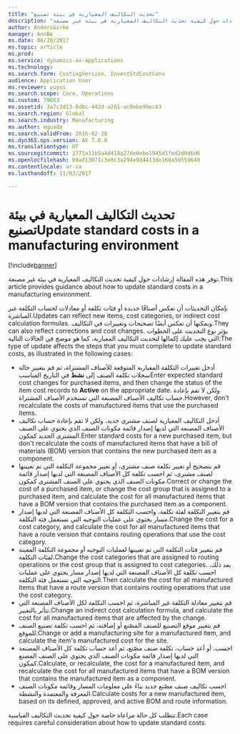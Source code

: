 ```yaml
---
title: "تحديث التكاليف المعيارية في بيئة تصنيع"
description: "توفر هذه المقالة إرشادات حول كيفية تحديث التكاليف المعيارية في بيئة غير مصنعة."
author: AndersGirke
manager: AnnBe
ms.date: 06/20/2017
ms.topic: article
ms.prod: 
ms.service: dynamics-ax-applications
ms.technology: 
ms.search.form: CostingVersion, InventStdCostConv
audience: Application User
ms.reviewer: yuyus
ms.search.scope: Core, Operations
ms.custom: 79663
ms.assetid: 3a7c3d13-8dbc-442d-a281-ac0ebe99ec83
ms.search.region: Global
ms.search.industry: Manufacturing
ms.author: mguada
ms.search.validFrom: 2016-02-28
ms.dyn365.ops.version: AX 7.0.0
ms.translationtype: HT
ms.sourcegitcommit: 2771a31b5a4d418a27de0ebe1945d1fed2d8d6d6
ms.openlocfilehash: b9ad13071c3e0c3a294e9d4413de160a58559640
ms.contentlocale: ar-sa
ms.lasthandoff: 11/03/2017

---
```


# <a name="update-standard-costs-in-a-manufacturing-environment"></a><span data-ttu-id="70774-103">تحديث التكاليف المعيارية في بيئة تصنيع</span><span class="sxs-lookup"><span data-stu-id="70774-103">Update standard costs in a manufacturing environment</span></span>

[!include[banner](../includes/banner.md)]


<span data-ttu-id="70774-104">توفر هذه المقالة إرشادات حول كيفية تحديث التكاليف المعيارية في بيئة غير مصنعة.</span><span class="sxs-lookup"><span data-stu-id="70774-104">This article provides guidance about how to update standard costs in a manufacturing environment.</span></span> 

<span data-ttu-id="70774-105">بإمكان التحديثات أن تعكس أصنافًا جديدة أو فئات تكلفة أو معادلات لحساب التكلفة غير المباشرة.</span><span class="sxs-lookup"><span data-stu-id="70774-105">Updates can reflect new items, cost categories, or indirect cost calculation formulas.</span></span> <span data-ttu-id="70774-106">ويمكنها أن تعكس أيضًا تصحيحات وتغييرات في التكاليف.</span><span class="sxs-lookup"><span data-stu-id="70774-106">They can also reflect corrections and cost changes.</span></span> <span data-ttu-id="70774-107">يؤثر نوع التحديث على الخطوات التي يجب عليك إكمالها لتحديث التكاليف المعيارية، كما هو موضح في الحالات التالية:</span><span class="sxs-lookup"><span data-stu-id="70774-107">The type of update affects the steps that you must complete to update standard costs, as illustrated in the following cases:</span></span>

-   <span data-ttu-id="70774-108">أدخل تغييرات التكلفة المعيارية المتوقعة للأصناف المشتراة، ثم قم بتغيير حالة سجلات تكلفة الصنف إلى **نشط** في التاريخ المناسب</span><span class="sxs-lookup"><span data-stu-id="70774-108">Enter expected standard cost changes for purchased items, and then change the status of the item cost records to **Active** on the appropriate date.</span></span> <span data-ttu-id="70774-109">ولكن لا تقم بإعادة حساب تكاليف الأصناف المصنعة التي تستخدم الأصناف المشتراة.</span><span class="sxs-lookup"><span data-stu-id="70774-109">However, don't recalculate the costs of manufactured items that use the purchased items.</span></span>
-   <span data-ttu-id="70774-110">أدخل التكاليف المعيارية لصنف مشترى جديد، ولكن لا تقم بإعادة حساب تكاليف الأصناف المصنعة التي لديها إصدار قائمة مكونات الصنف الذي يحتوي على الصنف المشترى الجديد كمكون.</span><span class="sxs-lookup"><span data-stu-id="70774-110">Enter standard costs for a new purchased item, but don't recalculate the costs of manufactured items that have a bill of materials (BOM) version that contains the new purchased item as a component.</span></span>
-   <span data-ttu-id="70774-111">قم بتصحيح أو تغيير تكلفة صنف مشترى، أو تغيير مجموعة التكلفة التي تم تعيينها لصنف مشترى، ثم احسب تكلفة كل الأصناف المصنعة التي لديها إصدار قائمة مكونات الصنف الذي يحتوي على الصنف المشترى كمكون.</span><span class="sxs-lookup"><span data-stu-id="70774-111">Correct or change the cost of a purchased item, or change the cost group that is assigned to a purchased item, and calculate the cost for all manufactured items that have a BOM version that contains the purchased item as a component.</span></span>
-   <span data-ttu-id="70774-112">قم بتغيير التكلفة لفئة تكلفة، واحسب التكلفة كل الأصناف المصنعة التي لديها إصدار مسار يحتوي على عمليات التوجيه التي تستعمل فئة التكلفة.</span><span class="sxs-lookup"><span data-stu-id="70774-112">Change the cost for a cost category, and calculate the cost for all manufactured items that have a route version that contains routing operations that use the cost category.</span></span>
-   <span data-ttu-id="70774-113">قم بتغيير فئات التكلفة التي تم تعيينها لعمليات التوجيه أو مجموعة التكلفة المعينة لفئات التكلفة.</span><span class="sxs-lookup"><span data-stu-id="70774-113">Change the cost categories that are assigned to routing operations or the cost group that is assigned to cost categories.</span></span> <span data-ttu-id="70774-114">بعد ذلك، احسب تكلفة كل الأصناف المصنعة التي لديها إصدار مسار يحتوي على عمليات التوجيه التي تستعمل فئة التكلفة.</span><span class="sxs-lookup"><span data-stu-id="70774-114">Then calculate the cost for all manufactured items that have a route version that contains routing operations that use the cost category.</span></span>
-   <span data-ttu-id="70774-115">قم بتغيير معادلة التكلفة غير المباشرة، ثم احسب التكلفة لكل الأصناف المصنعة التي تتأثر بالتغيير.</span><span class="sxs-lookup"><span data-stu-id="70774-115">Change an indirect cost calculation formula, and calculate the cost for all manufactured items that are affected by the change.</span></span>
-   <span data-ttu-id="70774-116">قم بتغيير موقع التصنيع للصنف المصّنع أو إضافته، ثم احسب تكلفة تصنيع الصنف للموقع.</span><span class="sxs-lookup"><span data-stu-id="70774-116">Change or add a manufacturing site for a manufactured item, and calculate the item's manufactured cost for the site.</span></span>
-   <span data-ttu-id="70774-117">احسب، أو أعد حساب، تكلفة صنف مصّنع، ثم أعد حساب تكلفة كل الأصناف المصنعة التي لديها إصدار قائمة مكونات الصنف الذي يحتوي على الصنف المصنع كمكون.</span><span class="sxs-lookup"><span data-stu-id="70774-117">Calculate, or recalculate, the cost for a manufactured item, and recalculate the cost for all manufactured items that have a BOM version that contains the manufactured item as a component.</span></span>
-   <span data-ttu-id="70774-118">احسب تكاليف صنف مصّنع جديد بناءً على معلومات المسار وقائمة مكونات الصنف المعرفة والمعتمدة والنشطة.</span><span class="sxs-lookup"><span data-stu-id="70774-118">Calculate costs for a new manufactured item, based on its defined, approved, and active BOM and route information.</span></span>

<span data-ttu-id="70774-119">تتطلب كل حالة مراعاة خاصة حول كيفية تحديث التكاليف القياسية.</span><span class="sxs-lookup"><span data-stu-id="70774-119">Each case requires careful consideration about how to update standard costs.</span></span>




